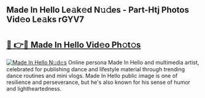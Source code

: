 ## Made In Hello Le𝚊k𝚎d N𝚞𝚍es - Part-Htj Photos Vid𝚎o Le𝚊ks rGYV7

# <h2><a href="http://fbbgyba.evod.top/?m=Made+In+Hello">🔗 👉🔴 Made In Hello Vid𝚎o Ph𝚘t𝚘s</a></h2>

[![Made In Hello N𝚞d𝚎s](https://i.imgur.com/8V9OHl7.gif)](http://fbbgyba.evod.top/?m=Made+In+Hello)
Online persona Made In Hello and multimedia artist, celebrated for publishing dance and lifestyle material through trending dance routines and mini vlogs. Made In Hello public image is one of resilience and perseverance, but he's also known for his sense of humor and lightheartedness. 
